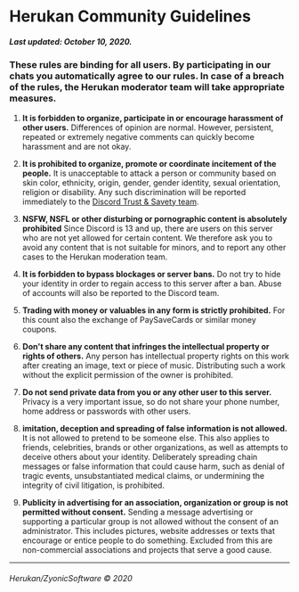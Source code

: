 # **Herukan Community Guidelines**

##### **Last updated: October 10, 2020.**

### These rules are binding for all users. By participating in our chats you automatically agree to our rules. In case of a breach of the rules, the Herukan moderator team will take appropriate measures.

1. **It is forbidden to organize, participate in or encourage harassment of other users.**
Differences of opinion are normal. However, persistent, repeated or extremely negative comments can quickly become harassment and are not okay.

2. **It is prohibited to organize, promote or coordinate incitement of the people.**
It is unacceptable to attack a person or community based on skin color, ethnicity, origin, gender, gender identity, sexual orientation, religion or disability. Any such discrimination will be reported immediately to the [Discord Trust & Savety team](https://support.discord.com/hc/en-us/requests/new?ticket_form_id=360000029731).

3. **NSFW, NSFL or other disturbing or pornographic content is absolutely prohibited**
Since Discord is 13 and up, there are users on this server who are not yet allowed for certain content. We therefore ask you to avoid any content that is not suitable for minors, and to report any other cases to the Herukan moderation team.

4. **It is forbidden to bypass blockages or server bans.**
Do not try to hide your identity in order to regain access to this server after a ban. Abuse of accounts will also be reported to the Discord team.

5. **Trading with money or valuables in any form is strictly prohibited.**
For this count also the exchange of PaySaveCards or similar money coupons.

6. **Don't share any content that infringes the intellectual property or rights of others.**
Any person has intellectual property rights on this work after creating an image, text or piece of music. Distributing such a work without the explicit permission of the owner is prohibited.

7. **Do not send private data from you or any other user to this server.**
Privacy is a very important issue, so do not share your phone number, home address or passwords with other users.

8. **imitation, deception and spreading of false information is not allowed.**
It is not allowed to pretend to be someone else. This also applies to friends, celebrities, brands or other organizations, as well as attempts to deceive others about your identity. Deliberately spreading chain messages or false information that could cause harm, such as denial of tragic events, unsubstantiated medical claims, or undermining the integrity of civil litigation, is prohibited.

9. **Publicity in advertising for an association, organization or group is not permitted without consent.**
Sending a message advertising or supporting a particular group is not allowed without the consent of an administrator. This includes pictures, website addresses or texts that encourage or entice people to do something. Excluded from this are non-commercial associations and projects that serve a good cause.

---

###### Herukan/ZyonicSoftware © 2020
